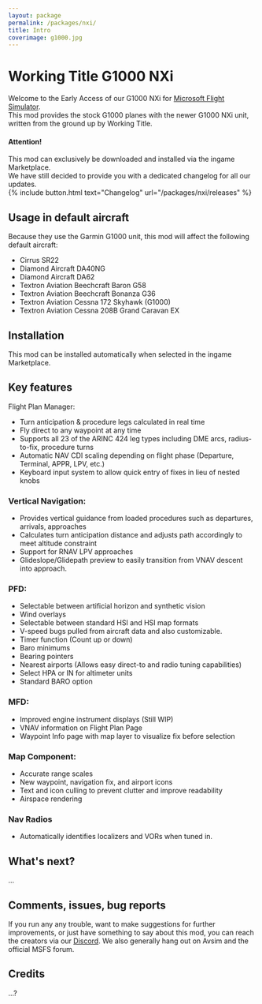 ```yaml
---
layout: package
permalink: /packages/nxi/
title: Intro
coverimage: g1000.jpg
---
```


# Working Title G1000 NXi
Welcome to the Early Access of our G1000 NXi for [Microsoft Flight Simulator](https://flightsimulator.com).<br>
This mod provides the stock G1000 planes with the newer G1000 NXi unit, written from the ground up by Working Title.
<div class="alert alert-info">
    <h4>Attention!</h4>
    This mod can exclusively be downloaded and installed via the ingame Marketplace.<br>
    We have still decided to provide you with a dedicated changelog for all our updates.
</div>
{% include button.html text="Changelog" url="/packages/nxi/releases" %}

## Usage in default aircraft
Because they use the Garmin G1000 unit, this mod will affect the following default aircraft:
- Cirrus SR22
- Diamond Aircraft DA40NG
- Diamond Aircraft DA62
- Textron Aviation Beechcraft Baron G58
- Textron Aviation Beechcraft Bonanza G36
- Textron Aviation Cessna 172 Skyhawk (G1000)
- Textron Aviation Cessna 208B Grand Caravan EX

## Installation
This mod can be installed automatically when selected in the ingame Marketplace.

## Key features
Flight Plan Manager:
- Turn anticipation & procedure legs calculated in real time
- Fly direct to any waypoint at any time
- Supports all 23 of the ARINC 424 leg types including DME arcs, radius-to-fix, procedure turns
- Automatic NAV CDI scaling depending on flight phase (Departure, Terminal, APPR, LPV, etc.) 
- Keyboard input system to allow quick entry of fixes in lieu of nested knobs 
 

### Vertical Navigation:
- Provides vertical guidance from loaded procedures such as departures, arrivals, approaches  
- Calculates turn anticipation distance and adjusts path accordingly to meet altitude constraint 
- Support for RNAV LPV approaches 
- Glideslope/Glidepath preview to easily transition from VNAV descent into approach.  


### PFD:
- Selectable between artificial horizon and synthetic vision
- Wind overlays
- Selectable between standard HSI and HSI map formats
- V-speed bugs pulled from aircraft data and also customizable.
- Timer function (Count up or down)
- Baro minimums
- Bearing pointers
- Nearest airports (Allows easy direct-to and radio tuning capabilities)
- Select HPA or IN for altimeter units
- Standard BARO option  


### MFD:
- Improved engine instrument displays (Still WIP)
- VNAV information on Flight Plan Page
- Waypoint Info page with map layer to visualize fix before selection 

 
### Map Component:
- Accurate range scales
- New waypoint, navigation fix, and airport icons
- Text and icon culling to prevent clutter and improve readability
- Airspace rendering

### Nav Radios
- Automatically identifies localizers and VORs when tuned in. 


## What's next?
...


## Comments, issues, bug reports
If you run any any trouble, want to make suggestions for further improvements, or just have something to say about this mod, you can reach the creators via our [Discord](https://discord.com/invite/Fa6w2xK). We also generally hang out on Avsim and the official MSFS forum.

## Credits
...?
